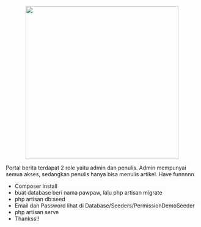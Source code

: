 <p align="center"><a href="https://laravel.com" target="_blank"><img src="https://raw.githubusercontent.com/laravel/art/master/logo-lockup/5%20SVG/2%20CMYK/1%20Full%20Color/laravel-logolockup-cmyk-red.svg" width="400"></a></p>



Portal berita terdapat 2 role yaitu admin dan penulis. Admin mempunyai semua akses, sedangkan penulis hanya bisa menulis artikel. Have funnnnn

- Composer install
- buat database beri nama pawpaw, lalu php artisan migrate
- php artisan db:seed
- Email dan Password lihat di Database/Seeders/PermissionDemoSeeder
- php artisan serve
- Thankss!!
